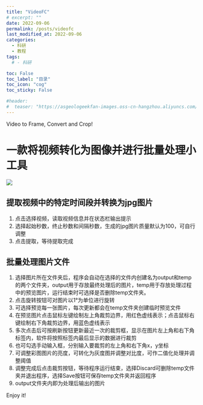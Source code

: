 ```yaml
---
title: "VideoFC"
# excerpt: ""
date: 2022-09-06
permalink: /posts/videofc
last_modified_at: 2022-09-06
categories:
  - 科研
  - 教程
tags:
  # - 科研

toc: False
toc_label: "目录"
toc_icon: "cog"
toc_sticky: False

#header:
#  teaser: "https://asgeologeekfan-images.oss-cn-hangzhou.aliyuncs.com/img/202206241629640.png"
---
```

Video to Frame, Convert and Crop! 



# 一款将视频转化为图像并进行批量处理小工具

![](https://asgeologeekfan-images.oss-cn-hangzhou.aliyuncs.com/img/202209060930133.png)

## 提取视频中的特定时间段并转换为jpg图片
1. 点击选择视频，读取视频信息并在状态栏输出提示
2. 选择起始秒数，终止秒数和间隔秒数，生成的jpg图片质量默认为100，可自行调整
3. 点击提取，等待提取完成

## 批量处理图片文件
1. 选择图片所在文件夹后，程序会自动在选择的文件内创建名为output和temp的两个文件夹，output用于存放最终处理后的图片，temp用于存放处理过程中的预览图片，运行结束时可选择是否删除temp文件夹。
2. 点击旋转按钮可对图片以1°为单位进行旋转
3. 可选择预览每一张图片，每次更新都会在temp文件夹创建临时预览文件
4. 在预览图片点击鼠标左键绘制左上角裁剪边界，用红色虚线表示；点击鼠标右键绘制右下角裁剪边界，用蓝色虚线表示
5. 多次点击后可按刷新按钮更新最近一次的裁剪框，显示在图片左上角和右下角标签内，软件将按照标签内最后显示的数据进行裁剪
6. 也可勾选手动输入框，分别输入要裁剪的左上角和右下角x，y坐标
7. 可调整彩图图片的亮度，可转化为灰度图并调整对比度，可作二值化处理并调整阈值
8. 调整完成后点击裁剪按钮，等待程序运行结束，选择Discard可删除temp文件夹并退出程序，选择Save按钮可保存temp文件夹并返回程序
9. output文件夹内即为处理后输出的图片

Enjoy it!